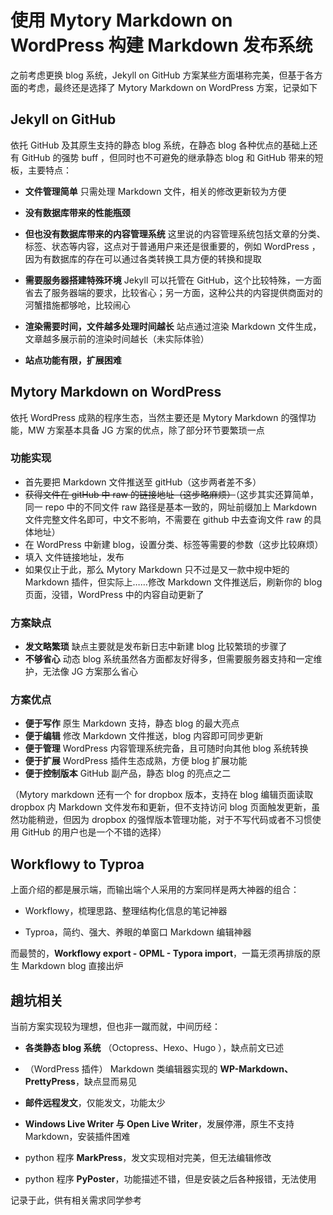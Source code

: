 # 使用 Mytory Markdown on WordPress 构建 Markdown 发布系统

之前考虑更换 blog 系统，Jekyll on GitHub 方案某些方面堪称完美，但基于各方面的考虑，最终还是选择了 Mytory Markdown on WordPress 方案，记录如下

## Jekyll on GitHub 

依托 GitHub 及其原生支持的静态 blog 系统，在静态 blog 各种优点的基础上还有 GitHub 的强势 buff ，但同时也不可避免的继承静态 blog 和 GitHub 带来的短板，主要特点：

- **文件管理简单** 只需处理 Markdown 文件，相关的修改更新较为方便


- **没有数据库带来的性能瓶颈**



- **但也没有数据库带来的内容管理系统** 这里说的内容管理系统包括文章的分类、标签、状态等内容，这点对于普通用户来还是很重要的，例如 WordPress ，因为有数据库的存在可以通过各类转换工具方便的转换和提取


- **需要服务器搭建特殊环境** Jekyll 可以托管在 GitHub，这个比较特殊，一方面省去了服务器端的要求，比较省心；另一方面，这种公共的内容提供商面对的河蟹措施都够呛，比较闹心


- **渲染需要时间，文件越多处理时间越长** 站点通过渲染 Markdown 文件生成，文章越多展示前的渲染时间越长（未实际体验）


- **站点功能有限，扩展困难**


## Mytory Markdown on WordPress

依托 WordPress 成熟的程序生态，当然主要还是 Mytory Markdown 的强悍功能，MW 方案基本具备 JG 方案的优点，除了部分环节要繁琐一点

### 功能实现

-   首先要把 Markdown 文件推送至 gitHub（这步两者差不多）
-   ~~获得文件在 gitHub 中 raw 的链接地址（这步略麻烦）~~（这步其实还算简单，同一 repo 中的不同文件 raw 路径是基本一致的，网址前缀加上 Markdown 文件完整文件名即可，中文不影响，不需要在 github 中去查询文件 raw 的具体地址）
-   在 WordPress 中新建 blog，设置分类、标签等需要的参数（这步比较麻烦）
-   填入 文件链接地址，发布
-   如果仅止于此，那么 Mytory Markdown 只不过是又一款中规中矩的 Markdown 插件，但实际上……修改 Markdown 文件推送后，刷新你的 blog 页面，没错，WordPress 中的内容自动更新了

### 方案缺点

-   **发文略繁琐** 缺点主要就是发布新日志中新建 blog 比较繁琐的步骤了
-   **不够省心** 动态 blog 系统虽然各方面都友好得多，但需要服务器支持和一定维护，无法像 JG 方案那么省心

### 方案优点

-   **便于写作** 原生 Markdown 支持，静态 blog 的最大亮点
-   **便于编辑** 修改 Markdown 文件推送，blog 内容即可同步更新
-   **便于管理** WordPress 内容管理系统完备，且可随时向其他 blog 系统转换
-   **便于扩展** WordPress 插件生态成熟，方便 blog 扩展功能
-   **便于控制版本** GitHub 副产品，静态 blog 的亮点之二

（Mytory markdown 还有一个 for dropbox 版本，支持在 blog 编辑页面读取 dropbox 内 Markdown 文件发布和更新，但不支持访问 blog 页面触发更新，虽然功能稍逊，但因为 dropbox 的强悍版本管理功能，对于不写代码或者不习惯使用 GitHub 的用户也是一个不错的选择）

## Workflowy to Typroa

上面介绍的都是展示端，而输出端个人采用的方案同样是两大神器的组合：

- Workflowy，梳理思路、整理结构化信息的笔记神器


- Typroa，简约、强大、养眼的单窗口 Markdown 编辑神器



 而最赞的，**Workflowy export - OPML - Typora import**，一篇无须再排版的原生 Markdown blog 直接出炉

## 趟坑相关

当前方案实现较为理想，但也非一蹴而就，中间历经：

- **各类静态 blog 系统** （Octopress、Hexo、Hugo ），缺点前文已述


- （WordPress 插件） Markdown 类编辑器实现的 **WP-Markdown、PrettyPress**，缺点显而易见


- **邮件远程发文**，仅能发文，功能太少
- **Windows Live Writer 与 Open Live Writer**，发展停滞，原生不支持 Markdown，安装插件困难
- python 程序 **MarkPress**，发文实现相对完美，但无法编辑修改
- python 程序 **PyPoster**，功能描述不错，但是安装之后各种报错，无法使用 

记录于此，供有相关需求同学参考